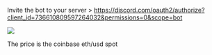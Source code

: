 Invite the bot to your server >
https://discord.com/oauth2/authorize?client_id=736610809597264032&permissions=0&scope=bot

![](https://i.imgur.com/u4Hw3Cq.png)

The price is the coinbase eth/usd spot



